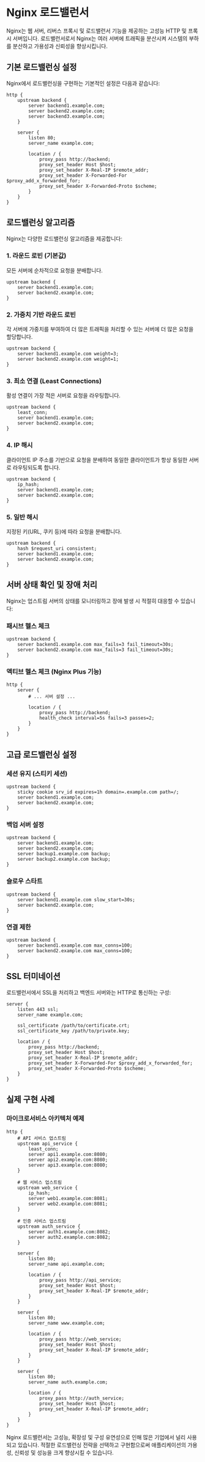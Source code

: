 # Nginx 로드밸런서

Nginx는 웹 서버, 리버스 프록시 및 로드밸런서 기능을 제공하는 고성능 HTTP 및 프록시 서버입니다. 로드밸런서로서 Nginx는 여러 서버에 트래픽을 분산시켜 시스템의 부하를 분산하고 가용성과 신뢰성을 향상시킵니다.

## 기본 로드밸런싱 설정

Nginx에서 로드밸런싱을 구현하는 기본적인 설정은 다음과 같습니다:

```nginx
http {
    upstream backend {
        server backend1.example.com;
        server backend2.example.com;
        server backend3.example.com;
    }

    server {
        listen 80;
        server_name example.com;

        location / {
            proxy_pass http://backend;
            proxy_set_header Host $host;
            proxy_set_header X-Real-IP $remote_addr;
            proxy_set_header X-Forwarded-For $proxy_add_x_forwarded_for;
            proxy_set_header X-Forwarded-Proto $scheme;
        }
    }
}
```

## 로드밸런싱 알고리즘

Nginx는 다양한 로드밸런싱 알고리즘을 제공합니다:

### 1. 라운드 로빈 (기본값)
모든 서버에 순차적으로 요청을 분배합니다.

```nginx
upstream backend {
    server backend1.example.com;
    server backend2.example.com;
}
```

### 2. 가중치 기반 라운드 로빈
각 서버에 가중치를 부여하여 더 많은 트래픽을 처리할 수 있는 서버에 더 많은 요청을 할당합니다.

```nginx
upstream backend {
    server backend1.example.com weight=3;
    server backend2.example.com weight=1;
}
```

### 3. 최소 연결 (Least Connections)
활성 연결이 가장 적은 서버로 요청을 라우팅합니다.

```nginx
upstream backend {
    least_conn;
    server backend1.example.com;
    server backend2.example.com;
}
```

### 4. IP 해시
클라이언트 IP 주소를 기반으로 요청을 분배하여 동일한 클라이언트가 항상 동일한 서버로 라우팅되도록 합니다.

```nginx
upstream backend {
    ip_hash;
    server backend1.example.com;
    server backend2.example.com;
}
```

### 5. 일반 해시
지정된 키(URL, 쿠키 등)에 따라 요청을 분배합니다.

```nginx
upstream backend {
    hash $request_uri consistent;
    server backend1.example.com;
    server backend2.example.com;
}
```

## 서버 상태 확인 및 장애 처리

Nginx는 업스트림 서버의 상태를 모니터링하고 장애 발생 시 적절히 대응할 수 있습니다:

### 패시브 헬스 체크

```nginx
upstream backend {
    server backend1.example.com max_fails=3 fail_timeout=30s;
    server backend2.example.com max_fails=3 fail_timeout=30s;
}
```

### 액티브 헬스 체크 (Nginx Plus 기능)

```nginx
http {
    server {
        # ... 서버 설정 ...

        location / {
            proxy_pass http://backend;
            health_check interval=5s fails=3 passes=2;
        }
    }
}
```

## 고급 로드밸런싱 설정

### 세션 유지 (스티키 세션)

```nginx
upstream backend {
    sticky cookie srv_id expires=1h domain=.example.com path=/;
    server backend1.example.com;
    server backend2.example.com;
}
```

### 백업 서버 설정

```nginx
upstream backend {
    server backend1.example.com;
    server backend2.example.com;
    server backup1.example.com backup;
    server backup2.example.com backup;
}
```

### 슬로우 스타트

```nginx
upstream backend {
    server backend1.example.com slow_start=30s;
    server backend2.example.com;
}
```

### 연결 제한

```nginx
upstream backend {
    server backend1.example.com max_conns=100;
    server backend2.example.com max_conns=100;
}
```

## SSL 터미네이션

로드밸런서에서 SSL을 처리하고 백엔드 서버와는 HTTP로 통신하는 구성:

```nginx
server {
    listen 443 ssl;
    server_name example.com;

    ssl_certificate /path/to/certificate.crt;
    ssl_certificate_key /path/to/private.key;

    location / {
        proxy_pass http://backend;
        proxy_set_header Host $host;
        proxy_set_header X-Real-IP $remote_addr;
        proxy_set_header X-Forwarded-For $proxy_add_x_forwarded_for;
        proxy_set_header X-Forwarded-Proto $scheme;
    }
}
```

## 실제 구현 사례

### 마이크로서비스 아키텍처 예제

```nginx
http {
    # API 서비스 업스트림
    upstream api_service {
        least_conn;
        server api1.example.com:8080;
        server api2.example.com:8080;
        server api3.example.com:8080;
    }

    # 웹 서비스 업스트림
    upstream web_service {
        ip_hash;
        server web1.example.com:8081;
        server web2.example.com:8081;
    }

    # 인증 서비스 업스트림
    upstream auth_service {
        server auth1.example.com:8082;
        server auth2.example.com:8082;
    }

    server {
        listen 80;
        server_name api.example.com;
        
        location / {
            proxy_pass http://api_service;
            proxy_set_header Host $host;
            proxy_set_header X-Real-IP $remote_addr;
        }
    }

    server {
        listen 80;
        server_name www.example.com;
        
        location / {
            proxy_pass http://web_service;
            proxy_set_header Host $host;
            proxy_set_header X-Real-IP $remote_addr;
        }
    }

    server {
        listen 80;
        server_name auth.example.com;
        
        location / {
            proxy_pass http://auth_service;
            proxy_set_header Host $host;
            proxy_set_header X-Real-IP $remote_addr;
        }
    }
}
```

Nginx 로드밸런서는 고성능, 확장성 및 구성 유연성으로 인해 많은 기업에서 널리 사용되고 있습니다. 적절한 로드밸런싱 전략을 선택하고 구현함으로써 애플리케이션의 가용성, 신뢰성 및 성능을 크게 향상시킬 수 있습니다.
